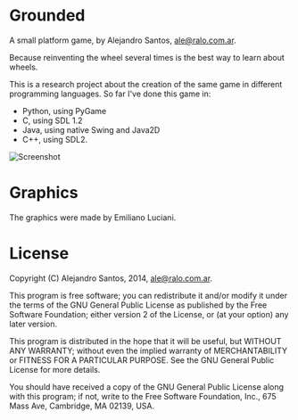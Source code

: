 Grounded
======== 

A small platform game, by Alejandro Santos, ale@ralo.com.ar.

Because reinventing the wheel several times is the best way to learn about wheels.

This is a research project about the creation of the same game in different programming languages. So far I've done this game in:

* Python, using PyGame
* C, using SDL 1.2
* Java, using native Swing and Java2D
* C++, using SDL2.

![Screenshot](https://github.com/alejolp/grounded/raw/master/screenshot.png)

Graphics
========

The graphics were made by Emiliano Luciani.

License
=======

Copyright (C) Alejandro Santos, 2014, ale@ralo.com.ar.

This program is free software; you can redistribute it and/or modify it under the terms of the GNU General Public License as published by the Free Software Foundation; either version 2 of the License, or (at your option) any later version.

This program is distributed in the hope that it will be useful, but WITHOUT ANY WARRANTY; without even the implied warranty of MERCHANTABILITY or FITNESS FOR A PARTICULAR PURPOSE.  See the GNU General Public License for more details.

You should have received a copy of the GNU General Public License along with this program; if not, write to the Free Software Foundation, Inc., 675 Mass Ave, Cambridge, MA 02139, USA.
